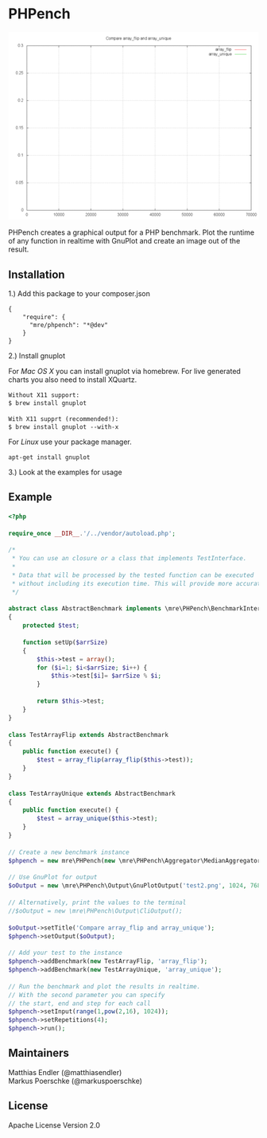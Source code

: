 # PHPench

![A pretty graph](graph.gif)

PHPench creates a graphical output for a PHP benchmark.
Plot the runtime of any function in realtime with GnuPlot and create an image
out of the result.

## Installation

1.) Add this package to your composer.json

```
{
    "require": {
      "mre/phpench": "*@dev"
    }
}
```

2.) Install gnuplot

For *Mac OS X* you can install gnuplot via homebrew. For live generated charts you also need to install XQuartz.
```
Without X11 support:
$ brew install gnuplot

With X11 supprt (recommended!):
$ brew install gnuplot --with-x
```

For *Linux* use your package manager.
```
apt-get install gnuplot
```

3.) Look at the examples for usage

## Example

```PHP
<?php

require_once __DIR__.'/../vendor/autoload.php';

/*
 * You can use an closure or a class that implements TestInterface.
 *
 * Data that will be processed by the tested function can be executed
 * without including its execution time. This will provide more accurate data.
 */

abstract class AbstractBenchmark implements \mre\PHPench\BenchmarkInterface
{
    protected $test;

    function setUp($arrSize)
    {
        $this->test = array();
        for ($i=1; $i<$arrSize; $i++) {
            $this->test[$i]= $arrSize % $i;
        }

        return $this->test;
    }
}

class TestArrayFlip extends AbstractBenchmark
{
    public function execute() {
        $test = array_flip(array_flip($this->test));
    }
}

class TestArrayUnique extends AbstractBenchmark
{
    public function execute() {
        $test = array_unique($this->test);
    }
}

// Create a new benchmark instance
$phpench = new mre\PHPench(new \mre\PHPench\Aggregator\MedianAggregator);

// Use GnuPlot for output
$oOutput = new \mre\PHPench\Output\GnuPlotOutput('test2.png', 1024, 768);

// Alternatively, print the values to the terminal
//$oOutput = new \mre\PHPench\Output\CliOutput();

$oOutput->setTitle('Compare array_flip and array_unique');
$phpench->setOutput($oOutput);

// Add your test to the instance
$phpench->addBenchmark(new TestArrayFlip, 'array_flip');
$phpench->addBenchmark(new TestArrayUnique, 'array_unique');

// Run the benchmark and plot the results in realtime.
// With the second parameter you can specify
// the start, end and step for each call
$phpench->setInput(range(1,pow(2,16), 1024));
$phpench->setRepetitions(4);
$phpench->run();
```

## Maintainers

Matthias Endler (@matthiasendler)  
Markus Poerschke (@markuspoerschke)

## License

Apache License Version 2.0
